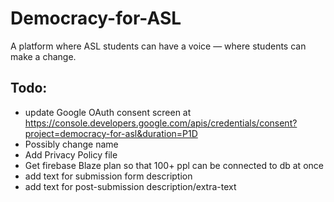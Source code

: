 # Democracy-for-ASL
A platform where ASL students can have a voice — where students can make a change. 

## Todo:

 - update Google OAuth consent screen at https://console.developers.google.com/apis/credentials/consent?project=democracy-for-asl&duration=P1D
 - Possibly change name
 - Add Privacy Policy file
 - Get firebase Blaze plan so that 100+ ppl can be connected to db at once
 - add text for submission form description
 - add text for post-submission description/extra-text
 
